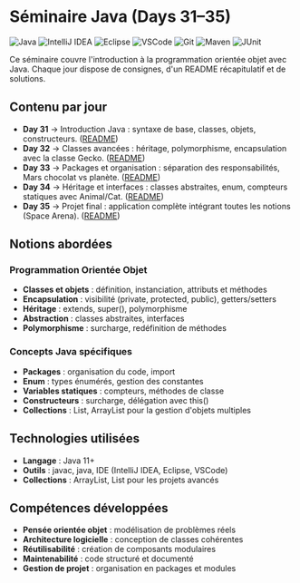 # Séminaire Java (Days 31–35)

![Java](https://img.shields.io/badge/Java-ED8B00?logo=openjdk&logoColor=white)
![IntelliJ IDEA](https://img.shields.io/badge/IntelliJ%20IDEA-000000?logo=intellijidea&logoColor=white)
![Eclipse](https://img.shields.io/badge/Eclipse-2C2255?logo=eclipseide&logoColor=white)
![VSCode](https://img.shields.io/badge/VSCode-007ACC?logo=visualstudiocode&logoColor=white)
![Git](https://img.shields.io/badge/Git-F05032?logo=git&logoColor=white)
![Maven](https://img.shields.io/badge/Maven-C71A36?logo=apachemaven&logoColor=white)
![JUnit](https://img.shields.io/badge/JUnit-25A162?logo=junit5&logoColor=white)

Ce séminaire couvre l'introduction à la programmation orientée objet avec Java. Chaque jour dispose de consignes, d'un README récapitulatif et de solutions.

## Contenu par jour
- **Day 31** → Introduction Java : syntaxe de base, classes, objets, constructeurs. ([README](Day_31/README.md))
- **Day 32** → Classes avancées : héritage, polymorphisme, encapsulation avec la classe Gecko. ([README](Day_32/README.md))
- **Day 33** → Packages et organisation : séparation des responsabilités, Mars chocolat vs planète. ([README](Day_33/README.md))
- **Day 34** → Héritage et interfaces : classes abstraites, enum, compteurs statiques avec Animal/Cat. ([README](Day_34/README.md))
- **Day 35** → Projet final : application complète intégrant toutes les notions (Space Arena). ([README](Day_35/README.md))

## Notions abordées

### Programmation Orientée Objet
- **Classes et objets** : définition, instanciation, attributs et méthodes
- **Encapsulation** : visibilité (private, protected, public), getters/setters
- **Héritage** : extends, super(), polymorphisme
- **Abstraction** : classes abstraites, interfaces
- **Polymorphisme** : surcharge, redéfinition de méthodes

### Concepts Java spécifiques
- **Packages** : organisation du code, import
- **Enum** : types énumérés, gestion des constantes
- **Variables statiques** : compteurs, méthodes de classe
- **Constructeurs** : surcharge, délégation avec this()
- **Collections** : List, ArrayList pour la gestion d'objets multiples

## Technologies utilisées

- **Langage** : Java 11+
- **Outils** : javac, java, IDE (IntelliJ IDEA, Eclipse, VSCode)
- **Collections** : ArrayList, List pour les projets avancés

## Compétences développées

- **Pensée orientée objet** : modélisation de problèmes réels
- **Architecture logicielle** : conception de classes cohérentes
- **Réutilisabilité** : création de composants modulaires
- **Maintenabilité** : code structuré et documenté
- **Gestion de projet** : organisation en packages et modules